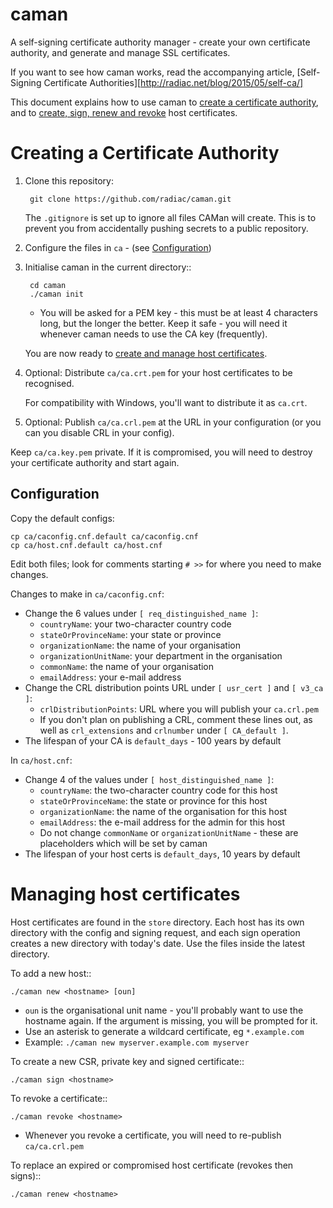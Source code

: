 caman
=====

A self-signing certificate authority manager - create your own certificate
authority, and generate and manage SSL certificates.

If you want to see how caman works, read the accompanying article,
[Self-Signing Certificate Authorities][http://radiac.net/blog/2015/05/self-ca/]

This document explains how to use caman to
[create a certificate authority](#creating-a-certificate-authority), and to
[create, sign, renew and revoke](#managing-host-certificates) host
certificates.


Creating a Certificate Authority
================================

1. Clone this repository:

        git clone https://github.com/radiac/caman.git

   The ``.gitignore`` is set up to ignore all files CAMan will create. This is
   to prevent you from accidentally pushing secrets to a public repository.
   
2. Configure the files in ``ca`` - (see [Configuration](#configuration))
   
3. Initialise caman in the current directory::

        cd caman
        ./caman init

   * You will be asked for a PEM key - this must be at least 4 characters long,
     but the longer the better. Keep it safe - you will need it whenever caman
     needs to use the CA key (frequently).

   You are now ready to
   [create and manage host certificates](#managing-host-certificates).

4. Optional: Distribute ``ca/ca.crt.pem`` for your host certificates to be
   recognised.
   
   For compatibility with Windows, you'll want to distribute it as ``ca.crt``.

5. Optional: Publish ``ca/ca.crl.pem`` at the URL in your configuration
   (or you can you disable CRL in your config).

Keep ``ca/ca.key.pem`` private. If it is compromised, you will need to destroy
your certificate authority and start again.


Configuration
-------------

Copy the default configs:
   
    cp ca/caconfig.cnf.default ca/caconfig.cnf
    cp ca/host.cnf.default ca/host.cnf

Edit both files; look for comments starting ``# >>`` for where you need to
make changes.

Changes to make in ``ca/caconfig.cnf``:
* Change the 6 values under ``[ req_distinguished_name ]``:
  * ``countryName``: your two-character country code
  * ``stateOrProvinceName``: your state or province
  * ``organizationName``: the name of your organisation
  * ``organizationUnitName``: your department in the organisation
  * ``commonName``: the name of your organisation
  * ``emailAddress``: your e-mail address
* Change the CRL distribution points URL under ``[ usr_cert ]`` and
  ``[ v3_ca ]``:
  * ``crlDistributionPoints``: URL where you will publish your ``ca.crl.pem``
  * If you don't plan on publishing a CRL, comment these lines out, as well as
    ``crl_extensions`` and ``crlnumber`` under ``[ CA_default ]``.
* The lifespan of your CA is ``default_days`` - 100 years by default

In ``ca/host.cnf``:
* Change 4 of the values under ``[ host_distinguished_name ]``:
  * ``countryName``: the two-character country code for this host
  * ``stateOrProvinceName``: the state or province for this host
  * ``organizationName``: the name of the organisation for this host
  * ``emailAddress``: the e-mail address for the admin for this host
  * Do not change ``commonName`` or ``organizationUnitName`` - these are placeholders which will be set by caman
* The lifespan of your host certs is ``default_days``, 10 years by default


Managing host certificates
==========================

Host certificates are found in the ``store`` directory. Each host has its own
directory with the config and signing request, and each sign operation creates
a new directory with today's date. Use the files inside the latest directory.

To add a new host::

    ./caman new <hostname> [oun]

* ``oun`` is the organisational unit name - you'll probably want to use the
  hostname again. If the argument is missing, you will be prompted for it.
* Use an asterisk to generate a wildcard certificate, eg ``*.example.com``
* Example: ``./caman new myserver.example.com myserver``

To create a new CSR, private key and signed certificate::

    ./caman sign <hostname>

To revoke a certificate::

    ./caman revoke <hostname>

* Whenever you revoke a certificate, you will need to re-publish
  ``ca/ca.crl.pem``

To replace an expired or compromised host certificate (revokes then signs)::

    ./caman renew <hostname>

